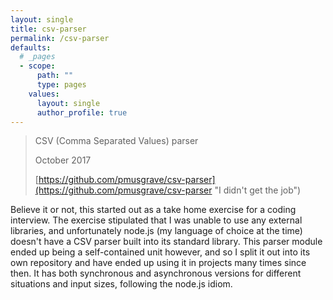 ```yaml
---
layout: single
title: csv-parser
permalink: /csv-parser
defaults:
  # _pages
  - scope:
      path: ""
      type: pages
    values:
      layout: single
      author_profile: true
---
```


> CSV (Comma Separated Values) parser
>
> October 2017
>
> [https://github.com/pmusgrave/csv-parser](https://github.com/pmusgrave/csv-parser "I didn't get the job")

Believe it or not, this started out as a take home exercise for a coding interview. The exercise stipulated that I was unable to use any external libraries, and unfortunately node.js (my language of choice at the time) doesn't have a CSV parser built into its standard library. This parser module ended up being a self-contained unit however, and so I split it out into its own repository and have ended up using it in projects many times since then. It has both synchronous and asynchronous versions for different situations and input sizes, following the node.js idiom.